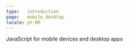 ```yaml
---
type:   introduction
page:   mobile_desktop
locale: pt-BR
---
```


JavaScript for mobile devices and desktop apps